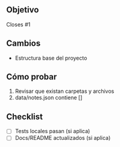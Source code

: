 ## Objetivo
Closes #1

## Cambios
- Estructura base del proyecto

## Cómo probar
1. Revisar que existan carpetas y archivos
2. data/notes.json contiene []

## Checklist
- [ ] Tests locales pasan (si aplica)
- [ ] Docs/README actualizados (si aplica)
